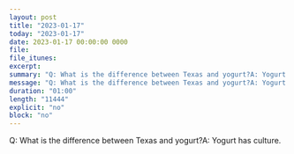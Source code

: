 ```yaml
---
layout: post
title: "2023-01-17"
today: "2023-01-17"
date: 2023-01-17 00:00:00 0000
file:
file_itunes:
excerpt:
summary: "Q: What is the difference between Texas and yogurt?A: Yogurt has culture."
message: "Q: What is the difference between Texas and yogurt?A: Yogurt has culture."
duration: "01:00"
length: "11444"
explicit: "no"
block: "no"
---
```

Q: What is the difference between Texas and yogurt?A: Yogurt has culture.

